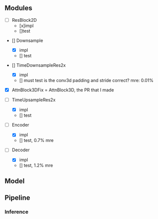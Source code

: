 ## Modules
- [ ] ResBlock2D
    - [x]impl
    - []test

- [] Downsample
    - [x] impl
    - [] test

- [] TimeDownsampleRes2x
    - [x] impl
    - [] must test
        is the conv3d padding and stride correct?
        mre: 0.01%

- [x] AttnBlock3DFix
    = AttnBlock3D, the PR that I made

- [ ] TimeUpsampleRes2x
    - [x] impl
    - [] test

- [ ] Encoder
    - [x] impl
    - [] test, 0.7% mre

- [ ] Decoder
    - [x] impl
    - [] test, 1.2% mre

## Model




## Pipeline

### Inference
